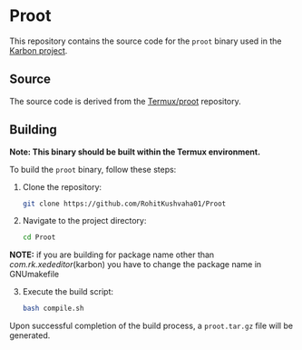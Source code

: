 # Proot

This repository contains the source code for the `proot` binary used in the [Karbon project](https://github.com/RohitKushvaha01/Xed-Editor).

## Source

The source code is derived from the [Termux/proot](https://github.com/termux/proot) repository.

## Building

**Note: This binary should be built within the Termux environment.**

To build the `proot` binary, follow these steps:

1. Clone the repository:
    ```bash
    git clone https://github.com/RohitKushvaha01/Proot
    ```

2. Navigate to the project directory:
    ```bash
    cd Proot
    ```

**NOTE:** if you are building for package name other than *com.rk.xededitor*(karbon) you have to change the package name in GNUmakefile

3. Execute the build script:
    ```bash
    bash compile.sh
    ```

Upon successful completion of the build process, a `proot.tar.gz` file will be generated.
